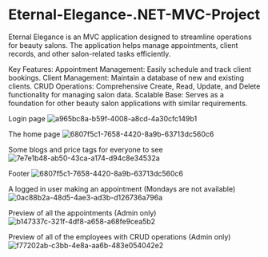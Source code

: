 # Eternal-Elegance-.NET-MVC-Project
Eternal Elegance is an MVC application designed to streamline operations for beauty salons. The application helps manage appointments, client records, and other salon-related tasks efficiently.

Key Features:
	Appointment Management: Easily schedule and track client bookings.
	Client Management: Maintain a database of new and existing clients.
	CRUD Operations: Comprehensive Create, Read, Update, and Delete functionality for managing salon data.
	Scalable Base: Serves as a foundation for other beauty salon applications with similar requirements.

Login page
![a965bc8a-b59f-4008-a8cd-4a30cfc149b1](https://github.com/user-attachments/assets/0269e85d-0dc7-40f6-92d0-1f9ab2bf8aed)

The home page
 ![6807f5c1-7658-4420-8a9b-63713dc560c6](https://github.com/user-attachments/assets/5c474f66-a8b7-4e6b-9baa-acf483540f9d)

Some blogs and price tags for everyone to see
![7e7e1b48-ab50-43ca-a174-d94c8e34532a](https://github.com/user-attachments/assets/1879683b-d8ff-4809-a5c4-8670de9e5915)

Footer
![6807f5c1-7658-4420-8a9b-63713dc560c6](https://github.com/user-attachments/assets/81f5ed71-97ca-4772-a764-407a2bc71b72)

A logged in user making an appointment (Mondays are not available)
![0ac88b2a-48d5-4ae3-ad3b-d126736a796a](https://github.com/user-attachments/assets/6c6faaa3-7170-41dd-8145-795c24a047c4)

Preview of all the appointments (Admin only)
![b147337c-321f-4df8-a658-a68fe9cea5b2](https://github.com/user-attachments/assets/b2506985-eab6-4112-8e5f-e50bdb8b9e06)

Preview of all of the employees with CRUD operations (Admin only)
![f77202ab-c3bb-4e8a-aa6b-483e054042e2](https://github.com/user-attachments/assets/b648da22-8515-4d83-96e2-c22411adeecb)

